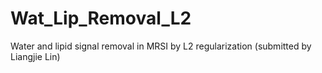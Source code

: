 # Wat_Lip_Removal_L2
Water and lipid signal removal in MRSI by L2 regularization (submitted by Liangjie Lin)
